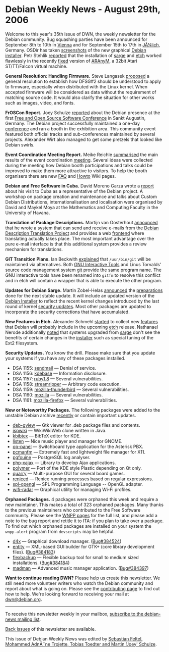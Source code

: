 
Debian Weekly News - August 29th, 2006
======================================


Welcome to this year's 35th issue of DWN, the weekly newsletter for the
Debian community. Bug squashing parties have been announced for September 8th
to 10th in [Vienna](https://lists.debian.org/debian-devel-announce/2006/08/msg00012.html) and for September 15th to 17th in [JÃ¼lich](https://lists.debian.org/debian-devel-announce/2006/08/msg00013.html), Germany. OSDir has taken [screenshots](http://shots.osdir.com/slideshows/slideshow.php?release=724&slide=2) of the new graphical [Debian installer](https://www.debian.org/devel/debian-installer/). Petr Stehlik [reported](https://lists.debian.org/debian-68k/2006/08/msg00234.html)
that the installation of [sarge](https://www.debian.org/releases/sarge/) and [etch](https://www.debian.org/releases/etch/) worked flawlessly in the recently [fixed](https://lists.debian.org/debian-68k/2006/08/msg00226.html)
version of [ARAnyM](https://packages.debian.org/aranym), a 32bit
Atari ST/TT/Falcon virtual machine.


**General Resolution: Handling Firmware.** Steve Langasek [proposed](https://lists.debian.org/debian-vote/2006/08/msg00032.html)
a general resolution to establish how DFSG#2 should be understood to apply to
firmware, especially when distributed with the Linux kernel. When accepted
firmware will be considered as data without the requirement of matching source
code. It would also clarify the situation for other works such as images,
video, and fonts.


**FrOSCon Report.** Joey Schulze [reported](https://www.debian.org/events/2006/0624-froscon-report) about the Debian
presence at the first [Free and Open
Source Software Conference](https://www.debian.org/events/2006/0624-froscon) in Sankt Augustin, Germany. The Debian project
successfully maintained a one-day [conference](http://wiki.snow-crash.org/FrosCon06) and ran a booth in
the exhibition area. This community event featured both official tracks and
sub-conferences maintained by several projects. Alexander Wirt also managed
to get some pretzels that looked like Debian swirls.


**Event Coordination Meeting Report.** Meike Reichle [summarised](https://lists.debian.org/debian-publicity/2006/08/msg00080.html)
the main results of the event coordination [meeting](https://lists.debian.org/debian-publicity/2006/08/msg00031.html).
Several ideas were collected during the meeting how Debian booth
participations and talks could be improved to make them more attractive to
visitors. To help the booth organisers there are new [FAQ](https://wiki.debian.org/DebianEventsFaqs) and [Howto](https://wiki.debian.org/DebianEventsHowto) Wiki pages.


**Debian and Free Software in Cuba.** David Moreno
Garza wrote a [report](https://lists.debian.org/debian-devel-announce/2006/08/msg00010.html) about his visit to Cuba as a representative of the Debian
project. A workshop on package creation and maintenance and talks about
Custom Debian Distributions, internationalisation and localisation were
organised by David and Maykel Moya at the Mathematics and Computing
Faculty in the University of Havana.


**Translation of Package Descriptions.**
Martijn van Oosterhout [announced](https://lists.debian.org/debian-i18n/2006/08/msg00030.html)
that he wrote a system that can send and receive e-mails from the [Debian Description Translation Project](https://ddtp.debian.org/)
and provides a web [frontend](http://kleptog.org/cgi-bin/ddtss2-cgi/xx) where translating actually takes place.
The most important advantage over the pure e-mail interface is that this
additional system provides a review mechanism for translations.


**GIT Transition Plans.** Ian Beckwith [explained](https://lists.debian.org/debian-release/2006/08/msg00351.html)
that `/usr/bin/git` will be maintained via alternatives. Both [GNU Interactive Tools](https://packages.debian.org/git) and Linus
Torvalds' source code management system [git](https://packages.debian.org/git-core) provide the same program
name. The GNU interactive tools have been renamed into `gitfm` to
resolve this conflict and in etch will contain a wrapper that is able to
execute the other program.


**Updates for Debian Sarge.** Martin Zobel-Helas [announced](https://lists.debian.org/debian-release/2006/08/msg00300.html)
the [preparations](https://release.debian.org/stable/3.1/3.1r3/)
done for the next stable update. It will include an updated version of the [Debian Installer](https://www.debian.org/devel/debian-installer/) to reflect the
recent kernel changes introduced by the last round of kernel [security updates](https://www.debian.org/security/). Most other packages are
updated to incorporate the security corrections that have accumulated.


**New Features in Etch.** Alexander Schmehl [started](https://lists.debian.org/debian-project/2006/08/msg00125.html) to collect new [features](https://wiki.debian.org/NewInEtch) that Debian will probably
include in the upcoming [etch](https://www.debian.org/releases/etch/) release.
Nathanael Nerode additionally [noted](https://lists.debian.org/debian-devel/2006/08/msg00167.html)
that systems upgraded from [sarge](https://www.debian.org/releases/sarge/) don't
see the benefits of certain changes in the [installer](https://www.debian.org/devel/debian-installer/) such as special tuning of
the Ext2 filesystem.


**Security Updates.** You know the drill. Please make sure
that you update your systems if you have any of these packages installed.


* DSA 1155: [sendmail](https://www.debian.org/security/2006/dsa-1155) —
 Denial of service.
* DSA 1156: [kdebase](https://www.debian.org/security/2006/dsa-1156) —
 Information disclosure.
* DSA 1157: [ruby1.8](https://www.debian.org/security/2006/dsa-1157) —
 Several vulnerabilities.
* DSA 1158: [streamripper](https://www.debian.org/security/2006/dsa-1158) —
 Arbitrary code execution.
* DSA 1159: [mozilla-thunderbird](https://www.debian.org/security/2006/dsa-1159) —
 Several vulnerabilities.
* DSA 1160: [mozilla](https://www.debian.org/security/2006/dsa-1160) —
 Several vulnerabilities.
* DSA 1161: [mozilla-firefox](https://www.debian.org/security/2006/dsa-1161) —
 Several vulnerabilities.


**New or Noteworthy Packages.** The following packages were
added to the unstable Debian archive [recently](https://packages.debian.org/unstable/newpkg_main) or contain
important updates.


* [deb-gview](https://packages.debian.org/unstable/utils/deb-gview)
 — Gtk viewer for .deb package files and contents.
* [jspwiki](https://packages.debian.org/unstable/web/jspwiki)
 — WikiWikiWeb clone written in Java.
* [kbibtex](https://packages.debian.org/unstable/kde/kbibtex)
 — BibTeX editor for KDE.
* [listen](https://packages.debian.org/unstable/sound/listen)
 — Nice music player and manager for GNOME.
* [op-panel](https://packages.debian.org/unstable/comm/op-panel)
 — Switchboard type application for the Asterisk PBX.
* [pcmanfm](https://packages.debian.org/unstable/utils/pcmanfm)
 — Extremely fast and lightweight file manager for X11.
* [pgfouine](https://packages.debian.org/unstable/misc/pgfouine)
 — PostgreSQL log analyser.
* [php-xajax](https://packages.debian.org/unstable/web/php-xajax)
 — Library to develop Ajax applications.
* [polymer](https://packages.debian.org/unstable/x11/polymer)
 — Port of the KDE style Plastic depending on Qt only.
* [quarry](https://packages.debian.org/unstable/games/quarry)
 — Multi-purpose GUI for several board games.
* [reniced](https://packages.debian.org/unstable/utils/reniced)
 — Renice running processes based on regular expressions.
* [spl-opengl](https://packages.debian.org/unstable/devel/spl-opengl)
 — SPL Programming Language -- OpenGL adapter.
* [wifi-radar](https://packages.debian.org/unstable/net/wifi-radar)
 — Graphical utility for managing Wi-Fi profiles.


**Orphaned Packages.** 4 packages were orphaned this week and
require a new maintainer. This makes a total of 323 orphaned packages. Many
thanks to the previous maintainers who contributed to the Free Software
community. Please see the [WNPP pages](https://www.debian.org/devel/wnpp/) for
the full list, and please add a note to the bug report and retitle it to ITA:
if you plan to take over a package. To find out which orphaned packages are
installed on your system the `wnpp-alert` program from `devscripts` may be helpful.


* [d4x](https://packages.debian.org/unstable/net/d4x)
 — Graphical download manager.
 ([Bug#384524](https://bugs.debian.org/384524))
* [entity](https://packages.debian.org/unstable/interpreters/entity)
 — XML-based GUI builder for GTK+ (core library development files).
 ([Bug#384183](https://bugs.debian.org/384183))
* [flexbackup](https://packages.debian.org/unstable/admin/flexbackup)
 — Flexible backup tool for small to medium sized installations.
 ([Bug#384184](https://bugs.debian.org/384184))
* [madman](https://packages.debian.org/unstable/sound/madman)
 — Advanced music manager application.
 ([Bug#384397](https://bugs.debian.org/384397))


**Want to continue reading DWN?** Please help us create this
newsletter. We still need more volunteer writers who watch the Debian
community and report about what is going on. Please see the [contributing page](https://www.debian.org/News/weekly/contributing) to find out how
to help. We're looking forward to receiving your mail at [dwn@debian.org](mailto:dwn@debian.org).




---



 To receive this newsletter weekly in your mailbox, [subscribe to the debian-news mailing list](https://lists.debian.org/debian-news/).



[Back issues](https://www.debian.org/News/weekly/) of this newsletter are available.



This issue of Debian Weekly News was edited by [Sebastian Feltel, Mohammed AdnÃ¨ne Trojette, Tobias Toedter and Martin 'Joey' Schulze](mailto:dwn@debian.org).




